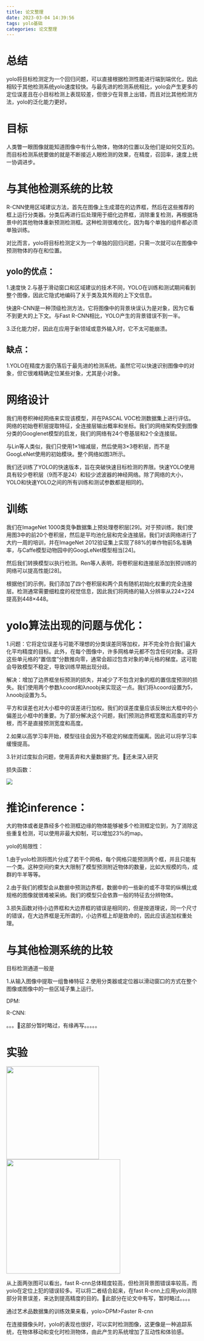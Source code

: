 ```yaml
---
title: 论文整理
date: 2023-03-04 14:39:56
tags: yolo基础
categories: 论文整理
---
```


# 总结

yolo将目标检测定为一个回归问题，可以直接根据检测性能进行端到端优化，因此相较于其他检测系统yolo速度较快。与最先进的检测系统相比，yolo会产生更多的定位误差且在小目标检测上表现较差，但很少在背景上出错，而且对比其他检测方法，yolo的泛化能力更好。

# 目标

人类瞥一眼图像就能知道图像中有什么物体，物体的位置以及他们是如何交互的。而目标检测系统要做的就是不断接近人眼检测的效果，在精度，召回率，速度上统一协调进步。

# 与其他检测系统的比较

R-CNN使用区域建议方法，首先在图像上生成潜在的边界框，然后在这些推荐的框上运行分类器。分类后再进行后处理用于细化边界框，消除重复检测，再根据场景中的其他物体重新预测检测框。这种检测很难优化，因为每个单独的组件都必须单独训练。

对比而言，yolo将目标检测定义为一个单独的回归问题，只需一次就可以在图像中预测物体的存在和位置。

## yolo的优点：

1.速度快
2.与基于滑动窗口和区域建议的技术不同，YOLO在训练和测试期间看到整个图像，因此它隐式地编码了关于类及其外观的上下文信息。

快速R-CNN是一种顶级检测方法，它将图像中的背景块误认为是对象，因为它看不到更大的上下文。与Fast R-CNN相比，YOLO产生的背景错误不到一半。

3.泛化能力好，因此在应用于新领域或意外输入时，它不太可能崩溃。

## 缺点：

1.YOLO在精度方面仍落后于最先进的检测系统。虽然它可以快速识别图像中的对象，但它很难精确定位某些对象，尤其是小对象。

# 网络设计

我们用卷积神经网络来实现该模型，并在PASCAL VOC检测数据集上进行评估。网络的初始卷积层提取特征，全连接层输出概率和坐标。我们的网络架构受到图像分类的Googlenet模型的启发，我们的网络有24个卷基层和2个全连接层。

与Lin等人类似，我们只使用1×1缩减层，然后使用3×3卷积层，而不是GoogLeNet使用的初始模块。整个网络如图3所示。

我们还训练了YOLO的快速版本，旨在突破快速目标检测的界限。快速YOLO使用具有较少卷积层（9而不是24）和较少滤波器的神经网络。除了网络的大小，YOLO和快速YOLO之间的所有训练和测试参数都是相同的。

# 训练

我们在ImageNet 1000类竞争数据集上预处理卷积层[29]。对于预训练，我们使用图3中的前20个卷积层，然后是平均池化层和完全连接层。我们对该网络进行了大约一周的培训，并在ImageNet 2012验证集上实现了88%的单作物前5名准确率，与Caffe模型动物园中的GoogLeNet模型相当[24]。

然后我们转换模型以执行检测。Ren等人表明，将卷积层和连接层添加到预训练的网络可以提高性能[28]。

根据他们的示例，我们添加了四个卷积层和两个具有随机初始化权重的完全连接层。检测通常需要细粒度的视觉信息，因此我们将网络的输入分辨率从224×224提高到448×448。

# yolo算法出现的问题与优化：

 1.问题：它将定位误差与可能不理想的分类误差同等加权，并不完全符合我们最大化平均精度的目标。此外，在每个图像中，许多网格单元都不包含任何对象。这将这些单元格的“置信度”分数推向零，通常会超过包含对象的单元格的梯度。这可能会导致模型不稳定，导致训练早期出现分歧。

   解决：增加了边界框坐标预测的损失，并减少了不包含对象的框的置信度预测的损失。我们使用两个参数λcoord和λnoobj来实现这一点。我们将λcoord设置为5，λnoobj设置为.5。

平方和误差也对大小框中的误差进行加权。我们的误差度量应该反映出大框中的小偏差比小框中的重要。为了部分解决这个问题，我们预测边界框宽度和高度的平方根，而不是直接预测宽度和高度。

2.如果以高学习率开始，模型往往会因为不稳定的梯度而偏离。因此可以将学习率缓慢提高。

3.针对过度拟合问题，使用丢弃和大量数据扩充。🙏还未深入研究

损失函数：

![](C:\Users\HP\AppData\Roaming\marktext\images\2023-03-07-16-53-37-image.png)

# 推论inference：

大的物体或者是靠经多个检测框边缘的物体能够被多个检测框定位到，为了消除这些重复检测，可以使用非最大抑制，可以增加23%的map。

yolo的局限性：

1.由于yolo检测将图片分成了若干个网格，每个网格只能预测两个框，并且只能有一个类。这种空间约束大大限制了模型预测附近物体的数量，比如大规模的鸟，成群的牛羊等等。

2.由于我们的模型会从数据中预测边界框，数据中的一些新的或不寻常的纵横比或规格的图像就很难被采纳。我们的模型只会依靠一般的特征去分辨物体。

3.损失函数对待小边界框和大边界框的错误是相同的，但是按道理说，同一个尺寸的错误，在大边界框是无所谓的，小边界框上却是致命的，因此应该追加权重处理。

# 与其他检测系统的比较

目标检测通道一般是

1.从输入图像中提取一组鲁棒特征
2.使用分类器或定位器以滑动窗口的方式在整个图像或图像中的一些区域子集上运行。

DPM:

R-CNN:

。。。🙏这部分暂时略过，有缘再写。。。。。

# 实验

<img title="" src="file:///C:/Users/HP/AppData/Roaming/marktext/images/2023-03-04-14-44-00-image.png" alt="" width="244">   <img src="file:///C:/Users/HP/AppData/Roaming/marktext/images/2023-03-04-14-44-51-image.png" title="" alt="" width="300">

从上面两张图可以看出，fast R-cnn总体精度较高，但检测背景图错误率较高，而yolo在定位上犯的错误较多。可以将二者结合起来，在fast R-cnn上应用yolo消除部分背景误差，来达到提高精度的目的。🙏此部分在论文中有写，暂时略过。。。。

通过艺术品数据集的训练效果来看，yolo>DPM>Faster R-cnn

在连接摄像头时，yolo的表现也很好，可以实时检测图像，这更像是一种追踪系统，在物体移动和变化时检测物体，由此产生的系统增加了互动性和体验感。
